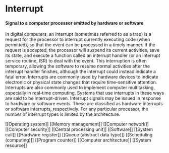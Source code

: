 # Interrupt
#### Signal to a computer processor emitted by hardware or software

In digital computers, an interrupt (sometimes referred to as a trap) is a request for the processor to interrupt currently executing code (when permitted), so that the event can be processed in a timely manner. If the request is accepted, the processor will suspend its current activities, save its state, and execute a function called an interrupt handler (or an interrupt service routine, ISR) to deal with the event. This interruption is often temporary, allowing the software to resume normal activities after the interrupt handler finishes, although the interrupt could instead indicate a fatal error.
Interrupts are commonly used by hardware devices to indicate electronic or physical state changes that require time-sensitive attention. Interrupts are also commonly used to implement computer multitasking, especially in real-time computing. Systems that use interrupts in these ways are said to be interrupt-driven.
Interrupt signals may be issued in response to hardware or software events. These are classified as hardware interrupts or software interrupts, respectively. For any particular processor, the number of interrupt types is limited by the architecture.

[[Operating system]]
[[Memory management]]
[[Computer network]]
[[Computer security]]
[[Central processing unit]]
[[Software]]
[[System call]]
[[Hardware register]]
[[Queue (abstract data type)]]
[[Scheduling (computing)]]
[[Program counter]]
[[Computer architecture]]
[[System resource]]